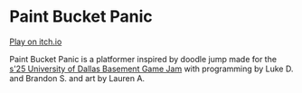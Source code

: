 # Paint Bucket Panic

[Play on itch.io](https://lukedulworth.itch.io/paint-bucket-panic)

Paint Bucket Panic is a platformer inspired by doodle jump made for the [s'25 University of Dallas Basement Game Jam](https://itch.io/jam/ud-s25/entries) with programming by Luke D. and Brandon S. and art by Lauren A.
